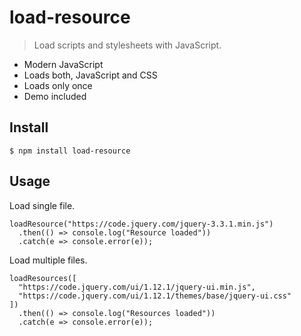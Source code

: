# load-resource
> Load scripts and stylesheets with JavaScript.

* Modern JavaScript
* Loads both, JavaScript and CSS
* Loads only once
* Demo included

## Install
```
$ npm install load-resource
```

## Usage
Load single file.
```
loadResource("https://code.jquery.com/jquery-3.3.1.min.js")
  .then(() => console.log("Resource loaded"))
  .catch(e => console.error(e));
```

Load multiple files.
```
loadResources([
  "https://code.jquery.com/ui/1.12.1/jquery-ui.min.js",
  "https://code.jquery.com/ui/1.12.1/themes/base/jquery-ui.css"
])
  .then(() => console.log("Resources loaded"))
  .catch(e => console.error(e));
```
